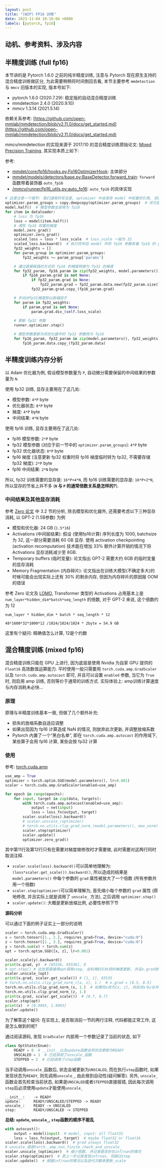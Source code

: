 ```yaml
---
layout: post
title: "(WIP) FP16 训练"
date: 2023-11-04 10:10:04 +0800
labels: [pytorch, fp16]
---
```


## 动机、参考资料、涉及内容

## 半精度训练 (full fp16)

本节讲的是 Pytorch 1.6.0 之前的纯半精度训练, 注意与 Pytorch 现在原生支持的混合精度训练做区分, 为此需要稍稍将时间倒回去看, 本节主要参考 `mmdetection` 与 `mmcv` 旧版本的实现, 版本号如下:

- pytorch 1.6.0 (2020.7.29): 稳定版的自动混合精度训练
- mmdetection 2.4.0 (2020.9.10)
- mmcv 1.3.14 (2021.5.14)

依赖关系参考: [https://github.com/open-mmlab/mmdetection/blob/v2.11.0/docs/get_started.md](https://github.com/open-mmlab/mmdetection/blob/v2.11.0/docs/get_started.md)

mmcv/mmdetection 的实现来源于 2017/10 的混合精度训练原始论文: [Mixed Precision Training](https://arxiv.org/abs/1710.03740), 其实现本质上如下:

参考:
- [mmdet/core/fp16/hooks.py:Fp16OptimizerHook](https://github.com/open-mmlab/mmdetection/blob/v2.4.0/mmdet/core/fp16/hooks.py#L11): 主体部分
- [mmdet/models/detectors/base.py:BaseDetector.forward_train](https://github.com/open-mmlab/mmdetection/blob/v2.4.0/mmdet/models/detectors/base.py#L157): `forward` 函数带着装饰器 `auto_fp16`
- [/mmcv/runner/fp16_utils.py:auto_fp16](https://github.com/open-mmlab/mmcv/blob/v1.3.4/mmcv/runner/fp16_utils.py#L52): `auto_fp16` 的具体实现


```python
# 这里注意一个细节: 我们通常的写法里, optimizer 中会保存 model 中权重的引用, 但这里不是
optimizer.param_groups = copy.deepcopy(optimizer.param_groups)  # 优化器中的参数全部是 fp32
model.half()  # 模型参数全部转为 fp16
for item in dataloader:
    # loss 为 fp16
    loss = model(item.half())
    # 清除 fp16 权重的梯度
    model.zero_grad()
    optimizer.zero_grad()
    scaled_loss = loss * loss_scale  # loss_scale 一般为 32
    scaled_loss.backward()  # 执行完毕后 model 中的 fp16 参数有着 fp16 的 grad
    fp32_weights = []
    for param_group in optimizer.param_groups:
        fp32_weights += param_group['params']

    # 通过直接赋值的方式将 fp16 的梯度转换为 fp32 的梯度
    for fp32_param, fp16_param in zip(fp32_weights, model.parameters()):
        if fp16_param.grad is not None:
            if fp32_param.grad is None:
                fp32_param.grad = fp32_param.data.new(fp32_param.size())
            fp32_param.grad.copy_(fp16_param.grad)

    # 手动对fp32梯度除以放缩因子
    for param in fp32_weights:
        if param.grad is not None:
            param.grad.div_(self.loss_scale)
    
    # 更新 fp32 参数
    runner.optimizer.step()

    # 模型参数更新为将优化器中的 fp32 参数转为 fp16
    for fp16_param, fp32_param in zip(model.parameters(), fp32_weights):
        fp16_param.data.copy_(fp32_param.data)
```

## 半精度训练内存分析

以 Adam 优化器为例, 假设模型参数量为 `P`, 自动微分需要保留的中间结果的参数量为 `N`.

使用 fp32 训练, 显存主要用在了这几处:

- 模型参数: `4*P` byte
- 优化器状态: `8*P` byte
- 梯度: `4*P` byte
- 中间结果: `4*N` byte

使用 fp16 训练, 显存主要用在了这几处:

- fp16 模型参数: `2*P` byte
- fp32 模型参数 (对应于前一节中的 `optimizer.param_groups`): `4*P` byte
- fp32 优化器状态: `8*P` byte
- fp16 梯度 (注意更新 fp32 权重时将 fp16 梯度临时转为 fp32, 不需要存储 fp32 梯度): `2*P` byte
- fp16 中间结果: `2*N` byte

所以, fp32 训练需要的显存是: `16*P+4*N`, 而 fp16 训练需要的显存是: `16*P+2*N`, 所以显存的节省上并不多 (**`N` 与 `P` 的通常倍数关系是怎样的?**).

### 中间结果及其他显存消耗

参考 [Zero 论文](https://arxiv.org/abs/1910.02054) 中 3.2 节的分析, 除去模型和优化器外, 还需要考虑以下三种显存消耗, 以 GPT-2 (1.5B参数) 为例

- 模型和优化器: 24 GB (`1.5*16`)
- Activations (中间层结果): 假设 (使用fp16计算) 序列长度为 1000, batchsize 为 32, 这一部分需要消耗 60 GB 显存. 使用 activation checkpointing (activation recomputation) 技术能在增加 33% 额外计算开销的情况下将 Activations 显存消耗减少至 8GB.
- Temporary buffers (临时变量): 论文指出 GPT-2 需要大约 6GB 的临时变量的显存消耗
- Memory Fragmentation (内存碎片): 论文指出在训练大模型(不确定多大)的时候可能会出现实际上还有 30% 的剩余内存, 但因为内存碎片的原因报 OOM 的错误

参考 Zero 论文及 [LOMO](https://github.com/OpenLMLab/LOMO/issues/16), Transformer 类型的 Activations 占用基本上是 `num_layer*hidden_dim*batch*seq_length` 的倍数, 对于 GPT-2 来说, 这个倍数约为 12

```
num_layer * hidden_dim * batch * seq_length * 12

48*1600*32*1000*12 /1024/1024/1024 * 2byte = 54.9 GB
```

这里有个疑问: 精确值怎么计算, 12是个约数
 


## 混合精度训练 (mixed fp16)

混合精度训练只能在 GPU 上进行, 因为底层是使用 Nvidia 为自家 GPU 提供的 `Float16` 高效数值运算能力. 平时使用一般只需要用 `torch.cuda.amp.GradScaler` 以及 `torch.cuda.amp.autocast` 即可, 并且可以设置 `enabled` 参数, 当它为 `True` 时, 则启用 amp 训练, 否则等价于通常的训练方式. 实际体验上: amp训练计算速度与内存消耗未必快...

### 原理

原理与半精度训练基本一致, 但做了几个额外补充:

- 损失的放缩系数自适应调整
- 如果出现因为 fp16 计算造成 NaN 的情况, 则放弃此次更新, 并调整放缩系数
- Pytorch 内置了一个“黑白名单”, 即在 `torch.cuda.amp.autocast` 的作用域下, 某些算子会用 fp16 计算, 某些会按 fp32 计算

### 使用

参考: [torch.cuda.amp](https://pytorch.org/docs/stable/amp.html)

```python
use_amp = True
optimizer = torch.optim.SGD(model.parameters(), lr=0.001)
scaler = torch.cuda.amp.GradScaler(enabled=use_amp)

for epoch in range(epochs):
    for input, target in zip(data, targets):
        with torch.cuda.amp.autocast(enabled=use_amp):
            output = net(input)
            loss = loss_fn(output, target)
        scaler.scale(loss).backward()
        # scaler.unscale_(optimizer)
        # torch.nn.utils.clip_grad_norm_(model.parameters(), max_norm)
        scaler.step(optimizer)
        scaler.update()
        optimizer.zero_grad()
```

其中第11行及第12行只有在需要对梯度做修改时才需要做, 此时需要对这两行同时取消注释.

- `scaler.scale(loss).backward()`可以简单地理解为: `(loss*scaler.get_scale()).backward()`, 所以造成的结果是 `model.parameters()` 中每个参数的 `grad` 属性被放大了一个倍数 (所有参数共用一个倍数)
- `scaler.step(optimizer)`可以简单理解为, 首先缩小每个参数的 `grad` 属性 (原地修改, 并且实际上就是调用了 `unscale_` 方法), 之后调用 `optimizer.step()`
- `scaler.update()`: 大概是更新放缩比例, 必要性参照下节

**源码分析**

可以通过下面的例子证实上一部分的说明

```python
scaler = torch.cuda.amp.GradScaler()
x = torch.tensor([1., 2.], requires_grad=True, device="cuda:0")
z = torch.tensor([2., 3.], requires_grad=True, device="cuda:0")
y = torch.sum(x) + torch.sum(z)
opt = torch.optim.SGD([x, z], lr=0.001)

scaler.scale(y).backward()
print(x.grad, y)  # [65536, 65536], 8
# opt.step() # 此处若直接用opt调用step, 会利用65536倍的梯度更新, 并且x.grad依然为[65536, 65536], 这种操作会引发错误(相当于学习率被放大), 要避免
scaler.unscale_(opt)
print(x.grad, scaler.get_scale()) # [1, 1], 65535
# torch.nn.utils.clip_grad_norm_([x, z], 1.)  # x.grad = [0.5, 0.5]
torch.nn.utils.clip_grad_norm_(x, 1.)  # 如果将x改为[x, z], 则会将x与z合并起来将梯度剪裁
torch.nn.utils.clip_grad_norm_(z, 1.)
print(x.grad, scaler.get_scale())  # [0.7, 0.7]
scaler.step(opt)
print(x)  # [0.9993, 1.9993]
scaler.update()
```

为了解答这个疑问: 在实现上, 是否取消前一节的两行注释, 代码都能正常工作, 这是怎么做到的呢?

通过阅读源码, 发现 `GradScaler` 内部用一个参数记录了当前的状态, 如下

```python
class OptState(Enum):
    READY = 0  # __init__以及update函数会将状态更新为READY
    UNSCALED = 1  # 已经调用了unscale_函数
    STEPPED = 2  # 已经调用了step函数
```

当手动调用`unscale_`函数后, 状态会被更新为`UNSCALED`, 而在执行`step`函数时, 如果发现状态为`READY`, 则先调用`unscale_`, 由此做到自动性\(疑问解答\). 另外, `unscale_`函数会首先检查当前状态, 如果是`UNSCALED`或者`STEPPED`直接报错, 因此每次调用`step`后必须使用`update`才能使用`unscale_`

```text
__init__:    -> READY
update:      READY/UNSCALED/STEPPED -> READY
unscale_:    READY -> UNSCALED
step:        READY/UNSCALED -> STEPPED
```

**总结: `update`, `unscale_`, `step`函数的顺序不能乱**

```python
with autocast():
	output = model(input)  # model, input: all float32
    loss = loss_fn(output, target)  # maybe float32 or float16
scaler.scale(loss).backward()  # grad always float32
# unscale_调用torch._amp_non_finite_check_and_unscale_
scaler.unscale_(optimizer)  # 缩小倍数, 并记录是否存在inf/nan的情况
scaler.step(optimizer)  # 若上一步记录发现inf/nan, 则跳过step
scaler.update()  # 根据inf/nan的情况以及迭代次数来更新_scale
```

